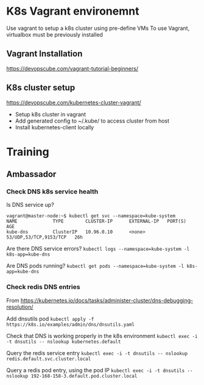 # K8s Vagrant environemnt

Use vagrant to setup a k8s cluster using pre-define VMs
To use Vagrant, virtualbox must be previously installed

## Vagrant Installation

https://devopscube.com/vagrant-tutorial-beginners/

## K8s cluster setup

https://devopscube.com/kubernetes-cluster-vagrant/
* Setup k8s cluster in vagrant
* Add generated config to ~/.kube/ to access cluster from host
* Install kubernetes-client locally


# Training
## Ambassador

### Check DNS k8s service health
Is DNS service up?
```
vagrant@master-node:~$ kubectl get svc --namespace=kube-system
NAME             TYPE        CLUSTER-IP      EXTERNAL-IP   PORT(S)                  AGE
kube-dns         ClusterIP   10.96.0.10      <none>        53/UDP,53/TCP,9153/TCP   26h
```

Are there DNS service errors? 
`kubectl logs --namespace=kube-system -l k8s-app=kube-dns`

Are DNS pods running?
`kubectl get pods --namespace=kube-system -l k8s-app=kube-dns`

### Check redis DNS entries

From https://kubernetes.io/docs/tasks/administer-cluster/dns-debugging-resolution/

Add dnsutils pod
`kubectl apply -f https://k8s.io/examples/admin/dns/dnsutils.yaml`

Check that DNS is working properly in the k8s environment
`kubectl exec -i -t dnsutils -- nslookup kubernetes.default`

Query the redis service entry
`kubectl exec -i -t dnsutils -- nslookup redis.default.svc.cluster.local`

Query a redis pod entry, using the pod IP
`kubectl exec -i -t dnsutils -- nslookup 192-168-158-3.default.pod.cluster.local`
